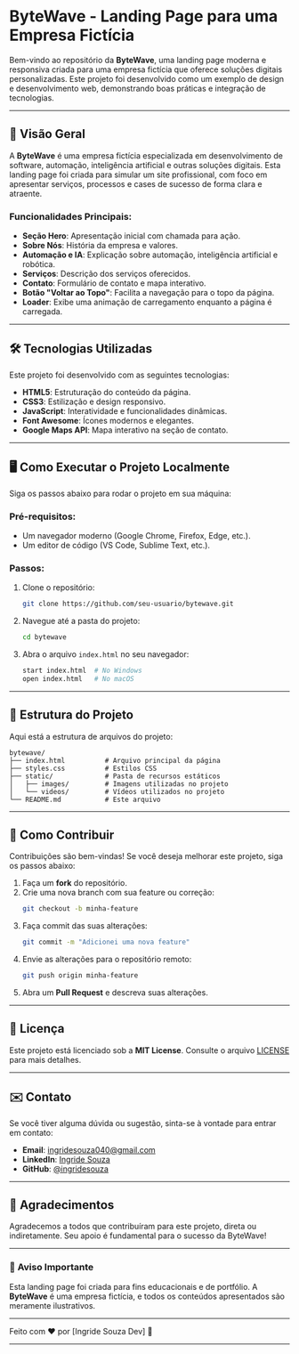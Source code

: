 # ByteWave - Landing Page para uma Empresa Fictícia

Bem-vindo ao repositório da **ByteWave**, uma landing page moderna e responsiva criada para uma empresa fictícia que oferece soluções digitais personalizadas. Este projeto foi desenvolvido como um exemplo de design e desenvolvimento web, demonstrando boas práticas e integração de tecnologias.

---

## 🚀 Visão Geral

A **ByteWave** é uma empresa fictícia especializada em desenvolvimento de software, automação, inteligência artificial e outras soluções digitais. Esta landing page foi criada para simular um site profissional, com foco em apresentar serviços, processos e cases de sucesso de forma clara e atraente.

### Funcionalidades Principais:
- **Seção Hero**: Apresentação inicial com chamada para ação.
- **Sobre Nós**: História da empresa e valores.
- **Automação e IA**: Explicação sobre automação, inteligência artificial e robótica.
- **Serviços**: Descrição dos serviços oferecidos.
- **Contato**: Formulário de contato e mapa interativo.
- **Botão "Voltar ao Topo"**: Facilita a navegação para o topo da página.
- **Loader**: Exibe uma animação de carregamento enquanto a página é carregada.

---

## 🛠️ Tecnologias Utilizadas

Este projeto foi desenvolvido com as seguintes tecnologias:

- **HTML5**: Estruturação do conteúdo da página.
- **CSS3**: Estilização e design responsivo.
- **JavaScript**: Interatividade e funcionalidades dinâmicas.
- **Font Awesome**: Ícones modernos e elegantes.
- **Google Maps API**: Mapa interativo na seção de contato.

---

## 🖥️ Como Executar o Projeto Localmente

Siga os passos abaixo para rodar o projeto em sua máquina:

### Pré-requisitos:
- Um navegador moderno (Google Chrome, Firefox, Edge, etc.).
- Um editor de código (VS Code, Sublime Text, etc.).

### Passos:
1. Clone o repositório:
   ```bash
   git clone https://github.com/seu-usuario/bytewave.git
   ```
2. Navegue até a pasta do projeto:
   ```bash
   cd bytewave
   ```
3. Abra o arquivo `index.html` no seu navegador:
   ```bash
   start index.html  # No Windows
   open index.html   # No macOS
   ```

---

## 🎨 Estrutura do Projeto

Aqui está a estrutura de arquivos do projeto:

```
bytewave/
├── index.html          # Arquivo principal da página
├── styles.css          # Estilos CSS
├── static/             # Pasta de recursos estáticos
│   ├── images/         # Imagens utilizadas no projeto
│   └── videos/         # Vídeos utilizados no projeto
└── README.md           # Este arquivo
```

---

## 🧩 Como Contribuir

Contribuições são bem-vindas! Se você deseja melhorar este projeto, siga os passos abaixo:

1. Faça um **fork** do repositório.
2. Crie uma nova branch com sua feature ou correção:
   ```bash
   git checkout -b minha-feature
   ```
3. Faça commit das suas alterações:
   ```bash
   git commit -m "Adicionei uma nova feature"
   ```
4. Envie as alterações para o repositório remoto:
   ```bash
   git push origin minha-feature
   ```
5. Abra um **Pull Request** e descreva suas alterações.

---

## 📄 Licença

Este projeto está licenciado sob a **MIT License**. Consulte o arquivo [LICENSE](LICENSE) para mais detalhes.

---

## ✉️ Contato

Se você tiver alguma dúvida ou sugestão, sinta-se à vontade para entrar em contato:

- **Email**: ingridesouza040@gmail.com
- **LinkedIn**: [Ingride Souza](https://www.linkedin.com/in/ingride-souza-a21a4518a/)
- **GitHub**: [@ingridesouza](https://github.com/ingridesouza)

---

## 🌟 Agradecimentos

Agradecemos a todos que contribuíram para este projeto, direta ou indiretamente. Seu apoio é fundamental para o sucesso da ByteWave!

---

### 🚨 **Aviso Importante**
Esta landing page foi criada para fins educacionais e de portfólio. A **ByteWave** é uma empresa fictícia, e todos os conteúdos apresentados são meramente ilustrativos.

---

Feito com ❤️ por [Ingride Souza Dev] 🚀

---
